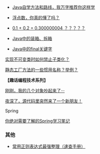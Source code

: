 
* [Java自学方法和路线，我万字推荐你这样学](https://mp.weixin.qq.com/s/JRhqoTTHE89J4NGGiLHGgw)


* [浮点数，你真的懂了吗？](https://mp.weixin.qq.com/s/vHxqOESLdEutvfsjbGRtQQ)

* [0.1 + 0.2 = 0.300000004 ？？？？？](https://mp.weixin.qq.com/s/Ftm7rp_z6KL38mtKg8-zsg)

* [Java中的装箱、拆箱](https://monkeysayhi.github.io/2018/11/13/Java%E4%B8%AD%E7%9A%84%E8%A3%85%E7%AE%B1%E3%80%81%E6%8B%86%E7%AE%B1/)

* [Java中的final关键字](https://monkeysayhi.github.io/2018/11/06/Java%E4%B8%AD%E7%9A%84final%E5%85%B3%E9%94%AE%E5%AD%97/)


[实现不可变类时如何禁止子类化？](https://monkeysayhi.github.io/2017/09/20/%E5%AE%9E%E7%8E%B0%E4%B8%8D%E5%8F%AF%E5%8F%98%E7%B1%BB%E6%97%B6%E5%A6%82%E4%BD%95%E7%A6%81%E6%AD%A2%E5%AD%90%E7%B1%BB%E5%8C%96%EF%BC%9F/)

[静态工厂方法的一些惯用名称？举例？](https://monkeysayhi.github.io/2017/09/20/%E9%9D%99%E6%80%81%E5%B7%A5%E5%8E%82%E6%96%B9%E6%B3%95%E7%9A%84%E4%B8%80%E4%BA%9B%E6%83%AF%E7%94%A8%E5%90%8D%E7%A7%B0%EF%BC%9F%E4%B8%BE%E4%BE%8B%EF%BC%9F/)

**【趣话编程技术系列】**

[刚刚，我的几个对象吵起来了···](https://mp.weixin.qq.com/s?__biz=MzIyNjMxOTY0NA==&mid=2247488589&idx=1&sn=877028e83ab7f4e80a19392dd97be9ac&chksm=e873183edf049128bddbdbacd82e0a338a11100e396104e37223c2186ea5349e71cbc578b177&scene=178&cur_album_id=1359688690091753473#rd)

[夜深了，源代码里突然来了一个新朋友！](https://mp.weixin.qq.com/s?__biz=MzIyNjMxOTY0NA==&mid=2247488364&idx=1&sn=eb2ec30e56a8f3957f8e759509849afb&chksm=e8731f1fdf0496096cd367d0aa4c4cd211241bca069936cc56f6255a2acf2a1af94075c73f4b&scene=178&cur_album_id=1359688690091753473#rd)

Spring

[你绝对需要了解的Spring学习笔记](https://mp.weixin.qq.com/s/3k5-O8yChwDJcf3giPtE1w)




### 其他

* [常用正则表达式最强整理（速查手册）](https://mp.weixin.qq.com/s/HXkzB_Hwf1xQ8rNbyrOC1w)
